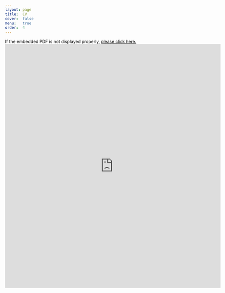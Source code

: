 ```yaml
---
layout: page
title:  CV
cover:  false
menu:   true
order:  4
---
```


If the embedded PDF is not displayed properly, <a href="https://eslamali86.github.io/pdfs/resume.pdf" target="_blank">please click here.</a>
<embed src="https://eslamali86.github.io/pdfs/resume.pdf?#zoom=120&scrollbar=1&toolbar=1&navpanes=1" type="application/pdf" width="140%" height="800px"/>



